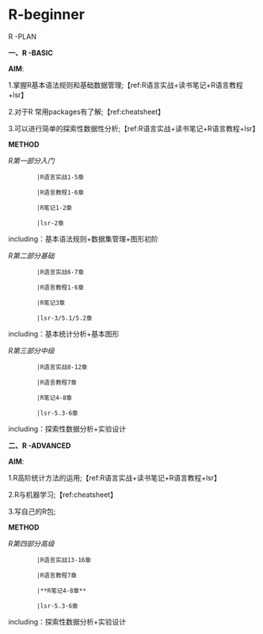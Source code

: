 # R-beginner

R -PLAN

**一、R -BASIC**

**AIM**:

1.掌握R基本语法规则和基础数据管理;【ref:R语言实战+读书笔记+R语言教程+lsr】

2.对于R 常用packages有了解;【ref:cheatsheet】

3.可以进行简单的探索性数据性分析;【ref:R语言实战+读书笔记+R语言教程+lsr】

**METHOD**

*R第一部分入门*

            |R语言实战1-5章

            |R语言教程1-6章
            
            |R笔记1-2章
            
            |lsr-2章
            
including：基本语法规则+数据集管理+图形初阶

*R第二部分基础*

            |R语言实战6-7章

            |R语言教程1-6章
            
            |R笔记3章
            
            |lsr-3/5.1/5.2章
            
including：基本统计分析+基本图形

*R第三部分中级*

            |R语言实战8-12章
            
            |R语言教程7章
            
            |R笔记4-8章
            
            |lsr-5.3-6章
            
including：探索性数据分析+实验设计
       
**二、R -ADVANCED**

**AIM**:

1.R高阶统计方法的运用;【ref:R语言实战+读书笔记+R语言教程+lsr】

2.R与机器学习;【ref:cheatsheet】

3.写自己的R包;

**METHOD**

*R第四部分高级*

            |R语言实战13-16章

            |R语言教程7章
            
            |**R笔记4-8章**
            
            |lsr-5.3-6章
            
including：探索性数据分析+实验设计
